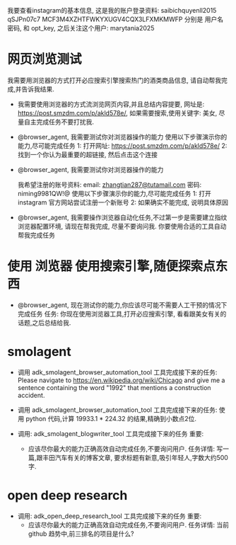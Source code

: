 我要查看instagram的基本信息,
这是我的账户登录资料: saibichquyenll2015 qSJPn07c7 MCF3M4XZHTFWKYXUGV4CQX3LFXMKMWFP 分别是 用户名 密码, 和 opt_key,
之后关注这个用户: marytania2025




# 网页浏览测试
我需要用浏览器的方式打开必应搜索引擎搜索热门的酒类商品信息, 请自动帮我完成,并告诉我结果.

- 我需要使用浏览器的方式流浏览网页内容,并且总结内容提要, 网址是: https://post.smzdm.com/p/akld578e/, 如果需要搜索,使用关键字: 美女, 尽量自主完成任务不要打扰我.

- @browser_agent, 我需要测试你对浏览器操作的能力
  使用以下步骤演示你的能力,尽可能完成任务
  1: 打开网址: https://post.smzdm.com/p/akld578e/
  2: 找到一个你认为最重要的超链接, 然后点击这个连接

- @browser_agent, 我需要测试你对浏览器操作的能力

  我希望注册的账号资料:
  email: zhangtian287@tutamail.com
  密码: niming9981QW!@
  使用以下步骤演示你的能力,尽可能完成任务
  1: 打开 instagram 官方网站尝试注册一个新账号
  2: 如果确实不能完成, 说明具体原因


- @browser_agent, 我需要操作浏览器自动化任务,不过第一步是需要建立指纹浏览器配置环境,
  请现在帮我完成, 尽量不要询问我.
  你要使用合适的工具自动帮我完成任务




# 使用 浏览器 使用搜索引擎,随便探索点东西
- @browser_agent, 现在测试你的能力,你应该尽可能不需要人工干预的情况下完成任务
  任务:
      你现在使用浏览器工具,打开必应搜索引擎, 看看跟美女有关的话题,之后总结给我.


# smolagent
- 调用 adk_smolagent_browser_automation_tool 工具完成接下来的任务:
  Please navigate to https://en.wikipedia.org/wiki/Chicago and give me a sentence containing the word "1992" that mentions a construction accident.

- 调用 adk_smolagent_browser_automation_tool 工具完成接下来的任务:
  使用 python 代码,计算 19933.1 * 224.32 的结果,精确到小数点2位.

- 调用: adk_smolagent_blogwriter_tool 工具完成接下来的任务
  重要:
    - 应该尽你最大的能力正确高效自动完成任务,不要询问用户.
  任务详情:
    写一篇,跟丰田汽车有关的博客文章, 要求标题有新意,吸引年轻人,字数大约500字.



# open deep research
- 调用: adk_open_deep_research_tool 工具完成接下来的任务
  重要:
    - 应该尽你最大的能力正确高效自动完成任务,不要询问用户.
  任务详情:
    当前github 趋势中,前三排名的项目是什么?